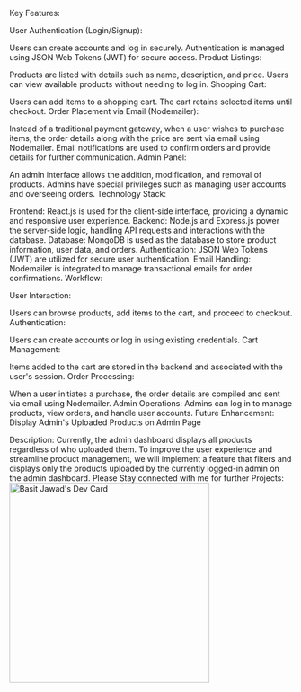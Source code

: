 Key Features:

User Authentication (Login/Signup):

Users can create accounts and log in securely.
Authentication is managed using JSON Web Tokens (JWT) for secure access.
Product Listings:

Products are listed with details such as name, description, and price.
Users can view available products without needing to log in.
Shopping Cart:

Users can add items to a shopping cart.
The cart retains selected items until checkout.
Order Placement via Email (Nodemailer):

Instead of a traditional payment gateway, when a user wishes to purchase items, the order details along with the price are sent via email using Nodemailer.
Email notifications are used to confirm orders and provide details for further communication.
Admin Panel:

An admin interface allows the addition, modification, and removal of products.
Admins have special privileges such as managing user accounts and overseeing orders.
Technology Stack:

Frontend: React.js is used for the client-side interface, providing a dynamic and responsive user experience.
Backend: Node.js and Express.js power the server-side logic, handling API requests and interactions with the database.
Database: MongoDB is used as the database to store product information, user data, and orders.
Authentication: JSON Web Tokens (JWT) are utilized for secure user authentication.
Email Handling: Nodemailer is integrated to manage transactional emails for order confirmations.
Workflow:

User Interaction:

Users can browse products, add items to the cart, and proceed to checkout.
Authentication:

Users can create accounts or log in using existing credentials.
Cart Management:

Items added to the cart are stored in the backend and associated with the user's session.
Order Processing:

When a user initiates a purchase, the order details are compiled and sent via email using Nodemailer.
Admin Operations:
Admins can log in to manage products, view orders, and handle user accounts.
Future Enhancement: Display Admin's Uploaded Products on Admin Page

Description:
Currently, the admin dashboard displays all products regardless of who uploaded them. To improve the user experience and streamline product management, we will implement a feature that filters and displays only the products uploaded by the currently logged-in admin on the admin dashboard.
Please Stay connected with me for further Projects: 
<a href="https://app.daily.dev/basitjawad"><img src="https://api.daily.dev/devcards/v2/C2lHFtX2SEwDQ2IUdOsst.png?type=default&r=w0z" width="356" alt="Basit Jawad's Dev Card"/></a>
